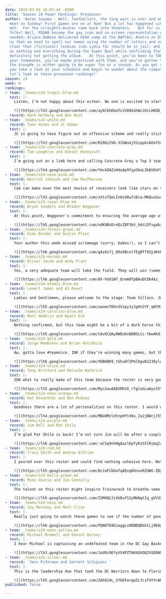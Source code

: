 ```yaml
---
date: 2023-03-02 16:07:44 -0500
title: 'Season 24 Power Rankings: Preseason'
author: 'Aaron Sayama - Well, footballers, the long wait is over and we’re set to
  meet on Sunday! First games are on at 9am! But a lot has happened since we last
  met:  For the straights—Avatar came back into theaters.   But for us queer-identified
  folks? Well, M3GAN became the gay icon and on-screen representation we so desperately
  needed; Ariana DeBose delivered HIGH camp at the BAFTAs; Anetra on Drag Race taught
  us that we need to spell our names using the number of letters and vowels; it became
  clear that (fictional) lesbian icon Lydia Tár should be in jail; and, Rihanna gave
  us nothing and everything during the Super Bowl while confirming that we are most
  definitely not getting the album.   At this point, you’ve been to TAP, you’ve met
  your teammates, you’ve maybe practiced with them, and you’ve gotten the sense that
  the GroupMe is either going to be super fun or a snooze. As you get ready for Sunday,
  you take a look at your schedule and begin to wonder about the competition. Well,
  let’s look at these preseason rankings!'
season: 24
week: 0
rankings:
- team: _teams/s24-tropic-blue.md
  text: |-
    Listen, I’m not happy about this either. No one is excited to start another season with Ben H. atop the rankings, but this is a strong pairing. Neither are new to this league and both are championship winners. In fact, Ben has been in the League for 7(?) seasons and has only not made it to the Final Four once. Now that he has a strong captain who can pretty much score from anywhere and a roster that includes Steslicki, Bertram, and Tony Smith, among others, the sky’s the limit, I’m afraid.

    ![](https://lh3.googleusercontent.com/aybC6hKboTLVS6N1GhWcJUcLHKDD_AsD6MmHi_RPZBcxe-grEZpOlkyPYE8R_bzJrTMbxL7iPhQNeOYgnTFVleeFfMNb3FZR1lPMo_MIVTy8tfSIXwgF5SU9lXOuk6V6vRieYAnspkiDciHmWWjNQvw =196x214)
  record: Mark Hofberg and Ben Hunt
- team: _teams/s24-white.md
  record: Twon Hines and JC Adams
  text: |-
    JC is going to have figure out an offensive scheme and really stick with it, but I think he’s got a good coach and mentor in Twon. The D on this team is going to be tight and tough to penetrate. Of course, the real question is whether or not JC/Noah survive this season—it’s certainly a choice to draft your boyfriend! But with Noah AND Munroe on this team, who is going to watch Kal when White takes the field?

    ![](https://lh3.googleusercontent.com/R2OQzIV6-3IGWuGjVSippbcAOnY5crJgGfl_lhA2UojTvVrdMjza7Wo4yhDxGmrvaDO26qXBBDkmGXBALTSuNaD5pZG1hhQbhQJooLFh72RyoWjc-QtmnkAN_ieTM7PX6RI8HAZVLLmB-xjDdthMfZ4 =220x197)
- team: _teams/s24-concrete-grey.md
  record: Tom Loughran and Daniel Honeycutt
  text: |-
    I’m going out on a limb here and calling Concrete Grey a Top 3 team. Admittedly, Honeycutt as QB is a bit of a wild card, and he’s been out of the game for a minute, but wow is this team stacked. Jared, Kevin, Bradley, and Linda know exactly what they’re doing out there, and I definitely don’t want to meet this team at full strength. No matter how they do this season, though, I bet they’ll be drinking for free at Dirty Goose.

    ![](https://lh4.googleusercontent.com/YmckDAZcHdaAp9fypSboL3b8VEmYXTjVYy6x6pBus3IR2IhttbmUgw9TYMVePKHcGU5FzAT7ZJnjFlk2ZTNzpCEhmqXfVNrQZgCauMNaBkMCb17jWSOVAc-ofasUt7OM24i8KaVz6Wt7fgmaBXwV_c8 =331x188)
- team: _teams/s24-neon-pink.md
  record: Derrick Johnson and Cam MacPherson
  text: |-
    Cam can make even the most novice of receivers look like stars on the field. That said, he’s just going to throw to Nikki, and there’s no reason not to. The real tea, though, is that this is going to be Team Sunday Funday.

    ![](https://lh3.googleusercontent.com/xXtsTQoLInHi98w7cDca-MKQuxUuce56Erk3LBiJ2Q8pQP9Kfo_H8oyy1U2rsJysq5g52M9ODE_42oQrbZksFSRjOk_1dA_rgjWv82Z2wzwuSXnwT98RQju4qY2XfulM9L9XowyhkX1ulB-iRLs7dnY =431x242)
- team: _teams/s24-royal-blue.md
  record: Bryan Sanders and Bradon Waggoner
  text: |-
    At this point, Waggoner’s commitment to ensuring the average age of his team is around the age one should be getting regular colonoscopies is remarkable. Hopefully this team’s experience will come in handy! Sanders is coming off a championship win, and he might be just the one to help Waggoner fine tune his system to finally snatch the trophy that’s eluded him for so long.

    ![](https://lh5.googleusercontent.com/odK9BnDrnQzZ8P3bV_hAtLDfsgabzsKMtWuHh8-9wr-cynFVV0pnJSLnd7yz84Unz7B6pu8BW7Bm0J-xmtfDzehmaN8UuDs2iLl3xU1dSM3y10JMe0ROyiOtwy0eLnqgtrbB541xeGKEAHAco0i7i58 =467x221)
- team: _teams/s24-forest-green.md
  record: Evan Binder and Austin Plier
  text: |-
    Your author this week missed scrimmage (sorry, babes!), so I can’t give everyone the full run-down, but I have faith we’re out to surprise some folks. While I’m really hoping Austin’s midwestern nice will balance out Binder’s sort of craven attitude on the field, I’m just excited to play with some exceptional women: Camille, Em, and Aubrie!

    ![](https://lh6.googleusercontent.com/gAzQs7j_OOa5BcolfEgBff9Zy3KkkHpVLPqm02NuvvCevK9-W8IRUiHIVXOE4a2XpE1Bpv8p1zybn-xGG8FF4T-JKP8Mg4jMcBwg6CLmulKjnDRWJKpXMA7chxdpKmaHidsrqKi67EuJmKvHvSLVSuM =319x227)
- team: _teams/s24-maroon.md
  record: Oliver Jacob and Andy Pratt
  text: |-
    Yes, a very adequate team will take the field. They will win (some) games. Not sure about much else, though.

    ![](https://lh6.googleusercontent.com/8X-hUd1WT_QrmA0TpBAuDCEK4kz_-hBye361jASG-XdQW1m86VzVucr2L4eDyhHspBYPDFq2ZL_KOk6B3dvaA0a91aAgB3HZoQbb8k6XLT4Mx76ygzhhrt64BFVS7eKcTd8aXakpY8p_cgHaVyiJgPs =358x200)
- team: _teams/s24-atomic-blue.md
  record: Levert James and AJ Reust
  text: |-
    Ladies and Gentlemen, please welcome to the stage: Team Villain. JC is going to need to hand out a lot of favors to get folks to ref this team’s games. Best of luck!

    ![](https://lh5.googleusercontent.com/uwnmsTOOv3VipyJyJg0V2YF_qWlM3-e6RkeRnRuQ4U27r32u6FIUHVOeziPyJVqOzppwUR8uznoEn0xMmf-8JLekUSQeKMP9TkU8vCYavaVeeX3dytSMpEK2ctoCMwhu694R3fQIkGUeLEwmC5Zc50o =480x198)
- team: _teams/s24-carolina-blue.md
  record: Matt Hamblin and Wyatt Eck
  text: |-
    Nothing confirmed, but this team might be a bit of a dark horse this season. I’ve heard some grumblings about this Captain/QB draft placement and that some players…might have undersold themselves. Fully hope Wyatt is dangling invites to future vacations based on performance!

    ![](https://lh5.googleusercontent.com/CAcKCQAyOWDuKxB8BSLCs-fAwAKdjFZuz9JK5SMKW3k5tm5ME9UU96ui4YwLNHDejkIRQVLs_R8xYj2d6dPjBRI-j-21rMDk6oOTPSK3XY0Vyv8bKE_ly_rgrCYkFHbjU2Al3f016Y8u_TU9afXDAxs =290x207)
- team: _teams/s24-gold.md
  record: Jorge Membreno and Brian Hotchkiss
  text: |-
    Aw, gotta love #teamnice. IDK if they’re winning many games, but they’ll be nice to play against. I couldn’t imagine a more perfect foil to Atomic Blue.

    ![](https://lh6.googleusercontent.com/X8B6BK9_tShu8fZPmlDgvBJ23Dylo52rHfb4DCE9dmZpfzB8c2XSrvACk9F0lhs0OdRsOycc922MU0dy3ZkIBg-5nn7W0fL521yMjIXu456MSDOVQuzBeF3I-HdDpD9hqFEDHqJYy0gEiZt-VA-Ks_Q =220x165)
- team: _teams/s24-olive.md
  record: Tony Britford and Malcolm Warbrick
  text: |-
    IDK what to really make of this team because the roster is very good, but Malcolm is an old DCGFFL QB making their return after many years away. Your writer is impossibly young—the youngest power rankings writer DCGFFL has seen, in fact—so I wasn’t here for his tenure. Though, even if he was really good years ago, football is not really a game that one ages into. But, hey, I’m open to surprises.

    ![](https://lh5.googleusercontent.com/MyLGauAADSMO16_rTgCwSLwAyx35Yhw2726B2LEZqTxc-lNVNWh6Mu0p7GNIUMLDD12jWds8S_3jO8Ei-zBuCobkzlcEW84UlABZ4qIl-0s6Mua5Rg7V4JQuV5EbgCPq4-iNlI2AqQQp__-n9FFKGNs =302x176)
- team: _teams/s24-neon-orange.md
  record: Kat Rosenthal and Ben McAvoy
  text: |-
    Goodness there are a lot of personalities on this roster. I would watch a season of “Hard Knocks” featuring this team, though.

    ![](https://lh4.googleusercontent.com/MBoHMzldtnpHYt49u_2aJjBWcjJ59d_p6ar6fWYACMMGljqJ47dkZ6jZoV0P8EVXw36cCTxQ-gl7SRvJeZuPbSjU25uIIYgvPUc7Guvswnd-whTZcfUCQ_ZvDgzr4VHABIOf_hPPl9URrZtpcAYrws0 =244x244)
- team: _teams/s24-purple.md
  record: Jim Roll and Pat Shilo
  text: |-
    I’m glad Pat Shilo is back! I’m not sure Jim will be after a couple of games, but this is a fun roster, so the vibes will be good even if winning isn’t in the cards! And who doesn’t want more Baby Lucas?

    ![](https://lh6.googleusercontent.com/-eCSq9nhHgAazlKpfyRzS5lRsbqIx-O-IH0W85mjsv5LBKronJFp3CRMMwxFABb8dw6SskFyEzFN5aZvFYUfFBmNT9Yel2-OynmbqLxBzYn96D1_UGUEgI3kICCVwQTc8VJEOQmfCML9BGhD_ufXhgQ =316x177)
- team: _teams/s24-red.md
  record: Tracy Smith and Andrew Aldrian
  text: |-
    I poured over this roster and could find nothing cohesive here. Not sure that bodes well for the rest of the season.

    ![](https://lh5.googleusercontent.com/8c2aFCbboTqAEeqOXnoxR2UWG-ZDyLx5w9trejBX7KrzyHUMnKnmCbA9Jhd4vGXdisTIoeJqM7-9LEffavnLShUTWU-CrjMuq-z3MJHGYarGFNL9aTa2iK6VKC8k8p63a0cCMb4QBI29TIZrGxmlq8A =183x183)
- team: _teams/s24-kelly-green.md
  record: Mike Osorio and Jim Connolly
  text: |-
    The talent on this roster might inspire Trainwreck to breathe some new life into his playbook.

    ![](https://lh5.googleusercontent.com/ISM4QLYzXUDufS2yMbNqtIq_gVV3XNJk13EFltUNty-Lxsc4gH5x2sw3OTJYmqCOoEWiTFl6CfnHUo4U0wI8Dl8QcpKbEOga9pya-dwiP8fi5BusPV4QnlXyBCJl28XdPL1yvdqSkmrNqKtOwUpgBag =218x226)
- team: _teams/s24-navy.md
  record: Jay Maroney and Matt Cline
  text: |-
    Really just going to watch these games to see if the number of penalties Cam gets this season is over or under the amount of words we hear from Andy and Kenny combined.

    ![](https://lh6.googleusercontent.com/PQNOT69b1aggLsODBDQDkblLj966gbfy4X7jdYItaEggEtXUqaHgkevcksl1T5wtF-AkuwUhu_ndIKUsrUeIQIq9OYkVWMKHPReXl5X_vVmyey34b6BxijPHOtIVy55F9hrROWnbs8SLveR7DNVZ11E =268x203)
- team: _teams/s24-neon-yellow.md
  record: Michael Bromell and Daniel Dorsey
  text: |-
    I hear Michael is captaining an undefeated team in the DC Gay Basketball League. Hope he’s lowered his expectations for this experience!

    ![](https://lh3.googleusercontent.com/JoUOz9EfyVV4PZT06XQVOQ2VSDON930_Ay0bmxsTiNgVsxW5TFB41d9ZAuc-ZA-afYpP90XB-jSfy_Ngiyel4GutccmnUD4-ittZ5lhPG5g1RphlBLGsuNNtQW5UyDnmaGx6_KiM69L3leYP6gT39vM =341x191)
- team: _teams/s24-silver.md
  record: 'Jens Piferoen and Garrett Schipioni '
  text: |-
    This is the leadership duo that took the DC Warriors down to Florida to go 1-5. That W was a forfeit, but, hey, a stat is a stat is a stat. They can only go up from here!

    ![](https://lh5.googleusercontent.com/ZAhO24L_57bEFerqaZL7ciF5YYcAhn7yr-xASkbWix0k_sAZ-zABRlTBiiKVI635JMAA-IoowwYROXQlDeCMoClyvVHGoaDZ7xWxTelD4ua1Z-zUgZnpoqc6yKX9P0JJzGO20mIbFpDPT6YIvZ31zRI =308x173)
published: false

---
```

